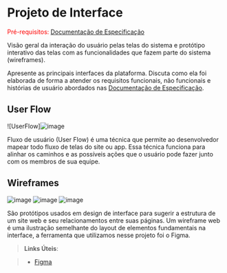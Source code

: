 
# Projeto de Interface

<span style="color:red">Pré-requisitos: <a href="2-Especificação do Projeto.md"> Documentação de Especificação</a></span>

Visão geral da interação do usuário pelas telas do sistema e protótipo interativo das telas com as funcionalidades que fazem parte do sistema (wireframes).

 Apresente as principais interfaces da plataforma. Discuta como ela foi elaborada de forma a atender os requisitos funcionais, não funcionais e histórias de usuário abordados nas <a href="2-Especificação do Projeto.md"> Documentação de Especificação</a>.

## User Flow

![UserFlow]![image](https://user-images.githubusercontent.com/85229646/194777642-67afbe85-9995-4bc3-b7fa-b16d4f9d80c6.png)


Fluxo de usuário (User Flow) é uma técnica que permite ao desenvolvedor mapear todo fluxo de telas do site ou app. Essa técnica funciona para alinhar os caminhos e as possíveis ações que o usuário pode fazer junto com os membros de sua equipe.




## Wireframes

![image](https://user-images.githubusercontent.com/85229646/194779682-3b96d18e-5626-4998-a367-04251087b186.png)
![image](https://user-images.githubusercontent.com/85229646/194779697-2bb5e204-cefc-4b15-9b02-890ed14f46e7.png)
![image](https://user-images.githubusercontent.com/85229646/194779713-16782261-5d2b-4348-9557-a2c949a1f686.png)




São protótipos usados em design de interface para sugerir a estrutura de um site web e seu relacionamentos entre suas páginas. Um wireframe web é uma ilustração semelhante do layout de elementos fundamentais na interface, a ferramenta que utilizamos nesse projeto foi o Figma.
 
> **Links Úteis**:

> - [Figma](https://www.figma.com/)

